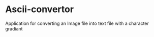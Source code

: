 # Ascii-convertor
Application for converting an Image file into text file with a character gradiant
